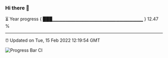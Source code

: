 ### Hi there 👋

⏳ Year progress { ███▁▁▁▁▁▁▁▁▁▁▁▁▁▁▁▁▁▁▁▁▁▁▁▁▁▁▁ } 12.47 %

---

⏰ Updated on Tue, 15 Feb 2022 12:19:54 GMT

![Progress Bar CI](https://github.com/liununu/liununu/workflows/Progress%20Bar%20CI/badge.svg)
